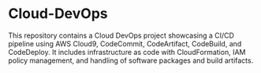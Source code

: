 # Cloud-DevOps
This repository contains a Cloud DevOps project showcasing a CI/CD pipeline using AWS Cloud9, CodeCommit, CodeArtifact, CodeBuild, and CodeDeploy. It includes infrastructure as code with CloudFormation, IAM policy management, and handling of software packages and build artifacts.
